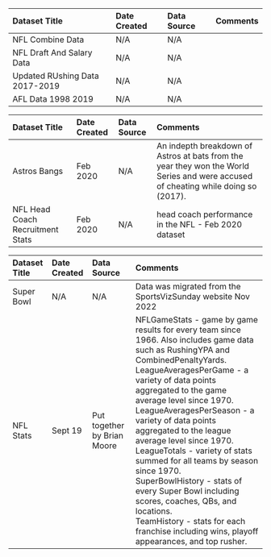 |Dataset Title|Date Created|Data Source|Comments|
|:----|:---------|:---------|:-------|
|NFL Combine Data|N/A|N/A||
|NFL Draft And Salary Data|N/A|N/A||
|Updated RUshing Data 2017-2019|N/A|N/A||
|AFL Data 1998 2019|N/A|N/A||

|Dataset Title| Date Created |Data Source| Comments                                                                                                                           |
|:----|:-------------|:---------|:-----------------------------------------------------------------------------------------------------------------------------------|
|Astros Bangs| Feb 2020     |N/A| An indepth breakdown of Astros at bats from the year they won the World Series and were accused of cheating while doing so (2017). |
|NFL Head Coach Recruitment Stats| Feb 2020     |N/A| head coach performance in the NFL  - Feb 2020 dataset                                                                              |

| Dataset Title | Date Created | Data Source                 | Comments                                                                                                                                                                                                                                                                                                                                                                                                                                                                                                                                                                                                                                     |
|:--------------|:-------------|:----------------------------|:---------------------------------------------------------------------------------------------------------------------------------------------------------------------------------------------------------------------------------------------------------------------------------------------------------------------------------------------------------------------------------------------------------------------------------------------------------------------------------------------------------------------------------------------------------------------------------------------------------------------------------------------|
| Super Bowl    | N/A          | N/A                         | Data was migrated from the SportsVizSunday website Nov 2022                                                                                                                                                                                                                                                                                                                                                                                                                                                                                                                                                                                  |
| NFL Stats     | Sept 19      | Put together by Brian Moore | NFLGameStats - game by game results for every team since 1966. Also includes game data such as RushingYPA and CombinedPenaltyYards. <br/> LeagueAveragesPerGame - a variety of data points aggregated to the game average level since 1970. <br/> LeagueAveragesPerSeason - a variety of data points aggregated to the league average level since 1970. <br/> LeagueTotals - variety of stats summed for all teams by season since 1970. <br/> SuperBowlHistory - stats of every Super Bowl including scores, coaches, QBs, and locations. <br/> TeamHistory - stats for each franchise including wins, playoff appearances, and top rusher. |